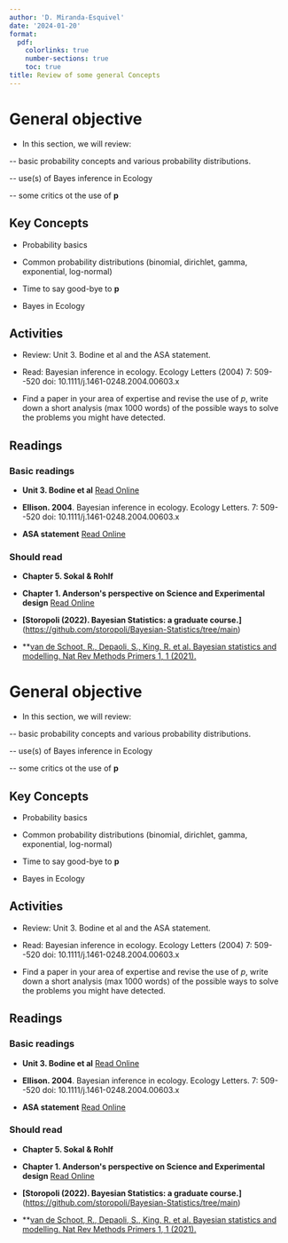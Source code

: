 ```yaml
---
author: 'D. Miranda-Esquivel'
date: '2024-01-20'
format:
  pdf:
    colorlinks: true
    number-sections: true
    toc: true
title: Review of some general Concepts
---
```


General objective
=================

-   In this section, we will review:

-- basic probability concepts and various probability distributions.

-- use(s) of Bayes inference in Ecology

-- some critics ot the use of **p**

Key Concepts
------------

-   Probability basics

-   Common probability distributions (binomial, dirichlet, gamma, exponential, log-normal)

-   Time to say good-bye to **p**

-   Bayes in Ecology

Activities
----------

-   Review: Unit 3. Bodine et al and the ASA statement.

-   Read: Bayesian inference in ecology. Ecology Letters (2004) 7: 509--520 doi: 10.1111/j.1461-0248.2004.00603.x

-   Find a paper in your area of expertise and revise the use of *p*, write down a short analysis (max 1000 words) of the possible ways to solve the problems you might have detected.

Readings
--------

### Basic readings

-   **Unit 3. Bodine et al** [Read Online](https://drive.google.com/file/d/1jtas7BKn0ZcJlQ3iobF8ReJ2Wc1BQJZd/view?usp=drive_link)

-   **Ellison. 2004**. Bayesian inference in ecology. Ecology Letters. 7: 509--520 doi: 10.1111/j.1461-0248.2004.00603.x

-   **ASA statement** [Read Online](https://www.tandfonline.com/doi/full/10.1080/00031305.2019.1583913)

### Should read

-   **Chapter 5. Sokal & Rohlf**

-   **Chapter 1. Anderson's perspective on Science and Experimental design** [Read Online](https://drive.google.com/file/d/1Vng6xtgaa_wHkf0Wb1x48M9q5nS10HkJ/view?usp=sharing)

-   **\[Storopoli (2022). Bayesian Statistics: a graduate course.\]**(https://github.com/storopoli/Bayesian-Statistics/tree/main)

-   \*\*[van de Schoot, R., Depaoli, S., King, R. et al. Bayesian statistics and modelling. Nat Rev Methods Primers 1, 1 (2021).](https://doi.org/10.1038/s43586-020-00001-2)

General objective
=================

-   In this section, we will review:

-- basic probability concepts and various probability distributions.

-- use(s) of Bayes inference in Ecology

-- some critics ot the use of **p**

Key Concepts
------------

-   Probability basics

-   Common probability distributions (binomial, dirichlet, gamma, exponential, log-normal)

-   Time to say good-bye to **p**

-   Bayes in Ecology

Activities
----------

-   Review: Unit 3. Bodine et al and the ASA statement.

-   Read: Bayesian inference in ecology. Ecology Letters (2004) 7: 509--520 doi: 10.1111/j.1461-0248.2004.00603.x

-   Find a paper in your area of expertise and revise the use of *p*, write down a short analysis (max 1000 words) of the possible ways to solve the problems you might have detected.

Readings
--------

### Basic readings

-   **Unit 3. Bodine et al** [Read Online](https://drive.google.com/file/d/1jtas7BKn0ZcJlQ3iobF8ReJ2Wc1BQJZd/view?usp=drive_link)

-   **Ellison. 2004**. Bayesian inference in ecology. Ecology Letters. 7: 509--520 doi: 10.1111/j.1461-0248.2004.00603.x

-   **ASA statement** [Read Online](https://www.tandfonline.com/doi/full/10.1080/00031305.2019.1583913)

### Should read

-   **Chapter 5. Sokal & Rohlf**

-   **Chapter 1. Anderson's perspective on Science and Experimental design** [Read Online](https://drive.google.com/file/d/1Vng6xtgaa_wHkf0Wb1x48M9q5nS10HkJ/view?usp=sharing)

-   **\[Storopoli (2022). Bayesian Statistics: a graduate course.\]**(https://github.com/storopoli/Bayesian-Statistics/tree/main)

-   \*\*[van de Schoot, R., Depaoli, S., King, R. et al. Bayesian statistics and modelling. Nat Rev Methods Primers 1, 1 (2021).](https://doi.org/10.1038/s43586-020-00001-2)
